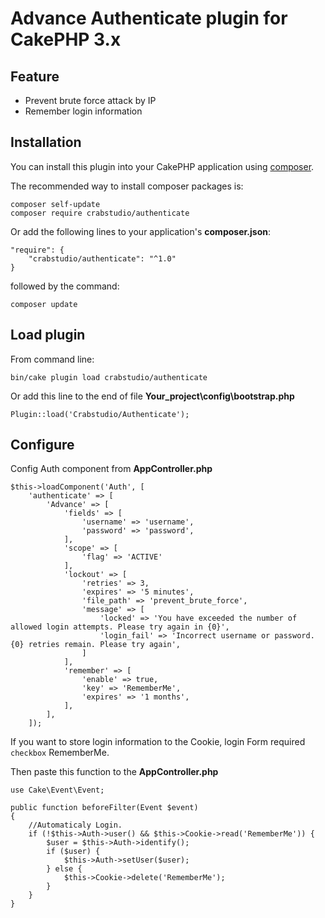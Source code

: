 # Advance Authenticate plugin for CakePHP 3.x

## Feature

- Prevent brute force attack by IP
- Remember login information

## Installation

You can install this plugin into your CakePHP application using [composer](http://getcomposer.org).

The recommended way to install composer packages is:

```
composer self-update
composer require crabstudio/authenticate
```

Or add the following lines to your application's **composer.json**:

```
"require": {
    "crabstudio/authenticate": "^1.0"
}
```
followed by the command:

```
composer update
```

## Load plugin

From command line:
```
bin/cake plugin load crabstudio/authenticate
```

Or add this line to the end of file **Your_project\config\bootstrap.php**
```
Plugin::load('Crabstudio/Authenticate');
```

## Configure

Config Auth component from **AppController.php**
```
$this->loadComponent('Auth', [
    'authenticate' => [
        'Advance' => [
            'fields' => [
                'username' => 'username',
                'password' => 'password',
            ],
            'scope' => [
            	'flag' => 'ACTIVE'
            ],
	        'lockout' => [
	            'retries' => 3,
	            'expires' => '5 minutes',
	            'file_path' => 'prevent_brute_force',
	            'message' => [
	                'locked' => 'You have exceeded the number of allowed login attempts. Please try again in {0}',
	                'login_fail' => 'Incorrect username or password. {0} retries remain. Please try again',
	            ]
	        ],
	        'remember' => [
	            'enable' => true,
	            'key' => 'RememberMe',
	            'expires' => '1 months',
	        ],
        ],
    ]);
```

If you want to store login information to the Cookie, login Form required `checkbox` RememberMe.

Then paste this function to the **AppController.php**

```
use Cake\Event\Event;

public function beforeFilter(Event $event)
{
    //Automaticaly Login.
    if (!$this->Auth->user() && $this->Cookie->read('RememberMe')) {
        $user = $this->Auth->identify();
        if ($user) {
            $this->Auth->setUser($user);
        } else {
            $this->Cookie->delete('RememberMe');
        }
    }
}
```